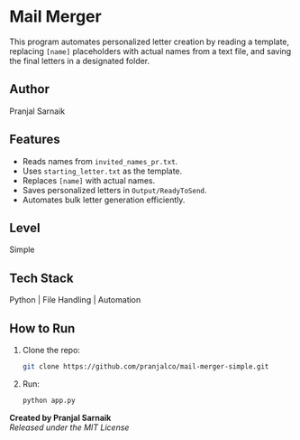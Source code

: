 # Mail Merger
This program automates personalized letter creation by reading a template, replacing `[name]` placeholders with actual names from a text file, and saving the final letters in a designated folder. 

## Author
Pranjal Sarnaik

## Features
- Reads names from `invited_names_pr.txt`.  
- Uses `starting_letter.txt` as the template.  
- Replaces `[name]` with actual names.  
- Saves personalized letters in `Output/ReadyToSend`.  
- Automates bulk letter generation efficiently.

## Level
Simple

## Tech Stack
Python | File Handling | Automation  

## How to Run
1. Clone the repo:  
   ```bash  
   git clone https://github.com/pranjalco/mail-merger-simple.git

3. Run:
    ```bash  
   python app.py

**Created by Pranjal Sarnaik**  
*Released under the MIT License*